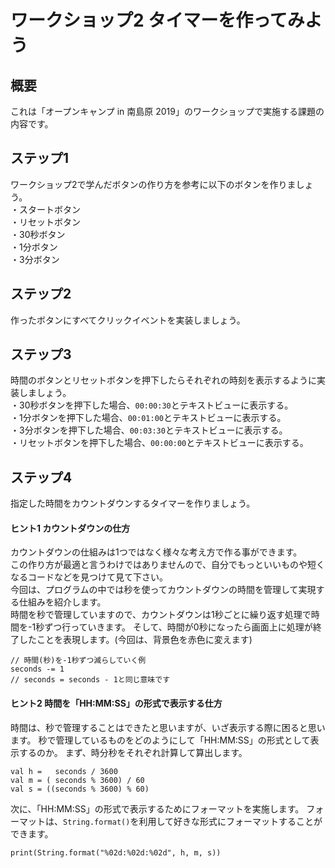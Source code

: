 # ワークショップ2 タイマーを作ってみよう

## 概要
これは「オープンキャンプ in 南島原 2019」のワークショップで実施する課題の内容です。

## ステップ1
ワークショップ2で学んだボタンの作り方を参考に以下のボタンを作りましょう。<br>
・スタートボタン<br>
・リセットボタン<br>
・30秒ボタン<br>
・1分ボタン<br>
・3分ボタン<br>

## ステップ2
作ったボタンにすべてクリックイベントを実装しましょう。

## ステップ3
時間のボタンとリセットボタンを押下したらそれぞれの時刻を表示するように実装しましょう。<br>
・30秒ボタンを押下した場合、`00:00:30`とテキストビューに表示する。<br>
・1分ボタンを押下した場合、`00:01:00`とテキストビューに表示する。<br>
・3分ボタンを押下した場合、`00:03:30`とテキストビューに表示する。<br>
・リセットボタンを押下した場合、`00:00:00`とテキストビューに表示する。

## ステップ4
指定した時間をカウントダウンするタイマーを作りましょう。

#### ヒント1 カウントダウンの仕方
カウントダウンの仕組みは1つではなく様々な考え方で作る事ができます。<br>
この作り方が最適と言うわけではありませんので、自分でもっといいものや短くなるコードなどを見つけて見て下さい。<br>
今回は、プログラムの中では秒を使ってカウントダウンの時間を管理して実現する仕組みを紹介します。<br>
時間を秒で管理していますので、カウントダウンは1秒ごとに繰り返す処理で時間を-1秒ずつ行っていきます。
そして、時間が0秒になったら画面上に処理が終了したことを表現します。(今回は、背景色を赤色に変えます)

```
// 時間(秒)を-1秒ずつ減らしていく例
seconds -= 1
// seconds = seconds - 1と同じ意味です
```

#### ヒント2 時間を「HH:MM:SS」の形式で表示する仕方
時間は、秒で管理することはできたと思いますが、いざ表示する際に困ると思います。
秒で管理しているものをどのようにして「HH:MM:SS」の形式として表示するのか。
まず、時分秒をそれぞれ計算して算出します。

```
val h =   seconds / 3600
val m = ( seconds % 3600) / 60
val s = ((seconds % 3600) % 60)
```

次に、「HH:MM:SS」の形式で表示するためにフォーマットを実施します。
フォーマットは、`String.format()`を利用して好きな形式にフォーマットすることができます。

```
print(String.format("%02d:%02d:%02d", h, m, s))
```
